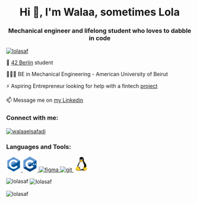 <h1 align="center">Hi 👋, I'm Walaa, sometimes Lola</h1>
<h3 align="center">Mechanical engineer and lifelong student who loves to dabble in code</h3>

<p align="left"> <a href="https://github.com/ryo-ma/github-profile-trophy&theme=onedark"><img src="https://github-profile-trophy.vercel.app/?username=lolasaf&theme=onedark" alt="lolasaf" /></a> </p>

🔭 [42 Berlin](https://42berlin.de/) student

👩🏻‍🎓 BE in Mechanical Engineering - American University of Beirut

⚡ Aspiring Entrepreneur looking for help with a fintech [project](https://www.tapp.ae/)

📫 Message me on [my Linkedin](https://www.linkedin.com/in/walaaelsafadi/)

<h3 align="left">Connect with me:</h3>
<p align="left">
<a href="https://linkedin.com/in/walaaelsafadi" target="blank"><img align="center" src="https://raw.githubusercontent.com/rahuldkjain/github-profile-readme-generator/master/src/images/icons/Social/linked-in-alt.svg" alt="walaaelsafadi" height="30" width="40" /></a>
</p>

<h3 align="left">Languages and Tools:</h3>
<p align="left"> <a href="https://www.cprogramming.com/" target="_blank" rel="noreferrer"> <img src="https://raw.githubusercontent.com/devicons/devicon/master/icons/c/c-original.svg" alt="c" width="40" height="40"/> </a> <a href="https://www.w3schools.com/cpp/" target="_blank" rel="noreferrer"> <img src="https://raw.githubusercontent.com/devicons/devicon/master/icons/cplusplus/cplusplus-original.svg" alt="cplusplus" width="40" height="40"/> </a> <a href="https://www.figma.com/" target="_blank" rel="noreferrer"> <img src="https://www.vectorlogo.zone/logos/figma/figma-icon.svg" alt="figma" width="40" height="40"/> </a> <a href="https://git-scm.com/" target="_blank" rel="noreferrer"> <img src="https://www.vectorlogo.zone/logos/git-scm/git-scm-icon.svg" alt="git" width="40" height="40"/> </a> <a href="https://www.linux.org/" target="_blank" rel="noreferrer"> <img src="https://raw.githubusercontent.com/devicons/devicon/master/icons/linux/linux-original.svg" alt="linux" width="40" height="40"/> </a> </p>

<p><img align="left" src="https://github-readme-stats.vercel.app/api/top-langs?username=lolasaf&show_icons=true&locale=en&layout=compact" alt="lolasaf" /></p>

<p>&nbsp;<img align="center" src="https://github-readme-stats.vercel.app/api?username=lolasaf&show_icons=true&locale=en" alt="lolasaf" /></p>

<p><img align="center" src="https://github-readme-streak-stats.herokuapp.com/?user=lolasaf&" alt="lolasaf" /></p>
